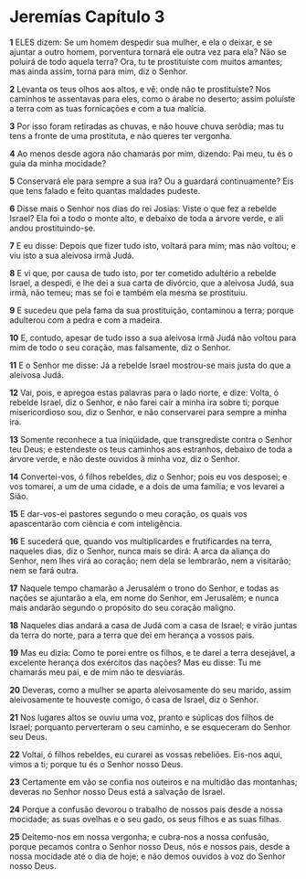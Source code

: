 # Jeremías Capítulo 3

**1** 	ELES dizem: Se um homem despedir sua mulher, e ela o deixar, e se ajuntar a outro homem, porventura tornará ele outra vez para ela? Não se poluirá de todo aquela terra? Ora, tu te prostituíste com muitos amantes; mas ainda assim, torna para mim, diz o Senhor.

**2** 	Levanta os teus olhos aos altos, e vê: onde não te prostituíste? Nos caminhos te assentavas para eles, como o árabe no deserto; assim poluíste a terra com as tuas fornicações e com a tua malícia.

**3** 	Por isso foram retiradas as chuvas, e não houve chuva serôdia; mas tu tens a fronte de uma prostituta, e não queres ter vergonha.

**4** 	Ao menos desde agora não chamarás por mim, dizendo: Pai meu, tu és o guia da minha mocidade?

**5** 	Conservará ele para sempre a sua ira? Ou a guardará continuamente? Eis que tens falado e feito quantas maldades pudeste.

**6** 	Disse mais o Senhor nos dias do rei Josias: Viste o que fez a rebelde Israel? Ela foi a todo o monte alto, e debaixo de toda a árvore verde, e ali andou prostituindo-se.

**7** 	E eu disse: Depois que fizer tudo isto, voltará para mim; mas não voltou; e viu isto a sua aleivosa irmã Judá.

**8** 	E vi que, por causa de tudo isto, por ter cometido adultério a rebelde Israel, a despedi, e lhe dei a sua carta de divórcio, que a aleivosa Judá, sua irmã, não temeu; mas se foi e também ela mesma se prostituiu.

**9** 	E sucedeu que pela fama da sua prostituição, contaminou a terra; porque adulterou com a pedra e com a madeira.

**10** 	E, contudo, apesar de tudo isso a sua aleivosa irmã Judá não voltou para mim de todo o seu coração, mas falsamente, diz o Senhor.

**11** 	E o Senhor me disse: Já a rebelde Israel mostrou-se mais justa do que a aleivosa Judá.

**12** 	Vai, pois, e apregoa estas palavras para o lado norte, e dize: Volta, ó rebelde Israel, diz o Senhor, e não farei cair a minha ira sobre ti; porque misericordioso sou, diz o Senhor, e não conservarei para sempre a minha ira.

**13** 	Somente reconhece a tua iniqüidade, que transgrediste contra o Senhor teu Deus; e estendeste os teus caminhos aos estranhos, debaixo de toda a árvore verde, e não deste ouvidos à minha voz, diz o Senhor.

**14** 	Convertei-vos, ó filhos rebeldes, diz o Senhor; pois eu vos desposei; e vos tomarei, a um de uma cidade, e a dois de uma família; e vos levarei a Sião.

**15** 	E dar-vos-ei pastores segundo o meu coração, os quais vos apascentarão com ciência e com inteligência.

**16** 	E sucederá que, quando vos multiplicardes e frutificardes na terra, naqueles dias, diz o Senhor, nunca mais se dirá: A arca da aliança do Senhor, nem lhes virá ao coração; nem dela se lembrarão, nem a visitarão; nem se fará outra.

**17** 	Naquele tempo chamarão a Jerusalém o trono do Senhor, e todas as nações se ajuntarão a ela, em nome do Senhor, em Jerusalém; e nunca mais andarão segundo o propósito do seu coração maligno.

**18** 	Naqueles dias andará a casa de Judá com a casa de Israel; e virão juntas da terra do norte, para a terra que dei em herança a vossos pais.

**19** 	Mas eu dizia: Como te porei entre os filhos, e te darei a terra desejável, a excelente herança dos exércitos das nações? Mas eu disse: Tu me chamarás meu pai, e de mim não te desviarás.

**20** 	Deveras, como a mulher se aparta aleivosamente do seu marido, assim aleivosamente te houveste comigo, ó casa de Israel, diz o Senhor.

**21** 	Nos lugares altos se ouviu uma voz, pranto e súplicas dos filhos de Israel; porquanto perverteram o seu caminho, e se esqueceram do Senhor seu Deus.

**22** 	Voltai, ó filhos rebeldes, eu curarei as vossas rebeliões. Eis-nos aqui, vimos a ti; porque tu és o Senhor nosso Deus.

**23** 	Certamente em vão se confia nos outeiros e na multidão das montanhas; deveras no Senhor nosso Deus está a salvação de Israel.

**24** 	Porque a confusão devorou o trabalho de nossos pais desde a nossa mocidade; as suas ovelhas e o seu gado, os seus filhos e as suas filhas.

**25** 	Deitemo-nos em nossa vergonha; e cubra-nos a nossa confusão, porque pecamos contra o Senhor nosso Deus, nós e nossos pais, desde a nossa mocidade até o dia de hoje; e não demos ouvidos à voz do Senhor nosso Deus.

